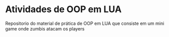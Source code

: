 # Atividades de OOP em LUA

Repositorio do material de prática de OOP em LUA que consiste em um mini game onde zumbis atacam os players
